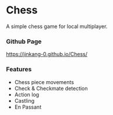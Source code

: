 # Chess
A simple chess game for local multiplayer.

### Github Page
https://jinkang-0.github.io/Chess/

### Features
- Chess piece movements
- Check & Checkmate detection
- Action log
- Castling
- En Passant